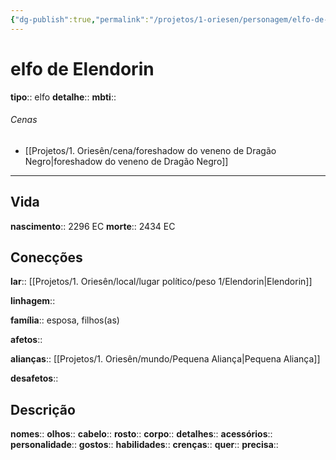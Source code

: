```yaml
---
{"dg-publish":true,"permalink":"/projetos/1-oriesen/personagem/elfo-de-elendorin/"}
---
```



# elfo de Elendorin
**tipo**:: elfo
**detalhe**:: 
**mbti**:: 

###### Cenas
- [[Projetos/1. Oriesên/cena/foreshadow do veneno de Dragão Negro|foreshadow do veneno de Dragão Negro]]



---
## Vida
**nascimento**:: 2296 EC
**morte**:: 2434 EC


## Conecções
**lar**:: [[Projetos/1. Oriesên/local/lugar político/peso 1/Elendorin|Elendorin]]

**linhagem**:: 

**família**:: esposa, filhos(as)

**afetos**:: 

**alianças**:: [[Projetos/1. Oriesên/mundo/Pequena Aliança|Pequena Aliança]]

**desafetos**:: 


## Descrição
**nomes**:: 
**olhos**:: 
**cabelo**:: 
**rosto**:: 
**corpo**:: 
**detalhes**:: 
**acessórios**:: 
**personalidade**:: 
**gostos**:: 
**habilidades**:: 
**crenças**:: 
**quer**:: 
**precisa**:: 